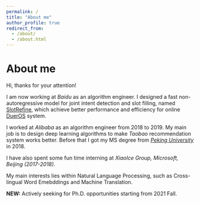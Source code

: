 ```yaml
---
permalink: /
title: "About me"
author_profile: true
redirect_from: 
  - /about/
  - /about.html
---
```


About me
======
Hi, thanks for your attention!

I am now working at *Baidu* as an algorithm engineer. I designed a fast non-autoregressive model for joint intent detection
and slot filling, named [SlotRefine](https://arxiv.org/pdf/2010.02693.pdf), 
which achieve better performance and efficiency for online [DuerOS](https://dueros.baidu.com/en/index.html) system.

I worked at *Alibaba* as an algorithm engineer from 2018 to 2019. My main job is to design deep learning algorithms to
make *Taobao* recommendation system works better. Before that I got my MS degree from 
[*Peking University*](http://english.pku.edu.cn/) in 2018. 

I have also spent some fun time interning at *XiaoIce Group, Microsoft, Beijing (2017-2018)*.

My main interests lies within Natural Language Processing, such as Cross-lingual Word Emebddings and Machine Translation.

**NEW:** Actively seeking for Ph.D. opportunities starting from 2021 Fall. 


